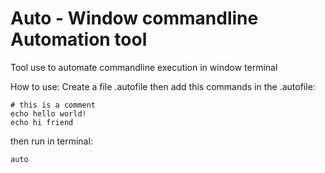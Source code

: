  # Auto - Window commandline Automation tool

 Tool use to automate commandline execution in window terminal

How to use:
Create a file .autofile then add this commands in the .autofile:
```
# this is a comment
echo hello world!
echo hi friend
```

then run in terminal:
```
auto
```


